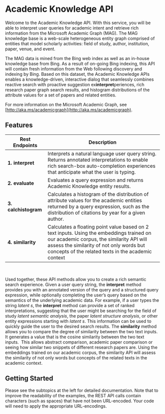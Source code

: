 <!-- 
NavPath: Academic Knowledge API
LinkLabel: Overview
Url: Academic-Knowledge-API/documentation/overview
Weight: 100
-->

# Academic Knowledge API

Welcome to the Academic Knowledge API. With this service, you will be able to interpret user queries for academic intent and retrieve rich information from the Microsoft Academic Graph (MAG). The MAG knowledge base is a web-scale heterogeneous entity graph comprised of entities that model scholarly activities: field of study, author, institution, paper, venue, and event. 

The MAG data is mined from the Bing web index as well as an in-house knowledge base from Bing. As a result of on-going Bing indexing, this API will contain fresh information from the Web following discovery and indexing by Bing. Based on this dataset, the Academic Knowledge APIs enables a knowledge-driven, interactive dialog that seamlessly combines reactive search with proactive suggestion ex**interpret**periences, rich research paper graph search results, and histogram distributions of the attribute values for a set of papers and related entities.

For more information on the Microsoft Academic Graph, see [http://aka.ms/academicgraph](http://aka.ms/academicgraph).

## Features
Rest Endpoints  | Description
-----------|----------
**1. interpret**  |Interprets a natural language user query string. Returns annotated interpretations to enable rich search-box auto-completion experiences that anticipate what the user is typing.
**2. evaluate** |Evaluates a query expression and returns Academic Knowledge entity results. 
**3. calchistogram**  |Calculates a histogram of the distribution of attribute values for the academic entities returned by a query expression, such as the distribution of citations by year for a given author.
**4. similarity** | Calculates a floating point value based on 2 text inputs. Using the embeddings trained on our academic corpus, the similarity API will assess the similarity of not only words but concepts of the related texts in the academic context

<br>

Used together, these API methods allow you to create a rich semantic search experience. Given a user query string, the **interpret** method provides you with an annotated version of the query and a structured query expression, while optionally completing the user’s query based on the semantics of the underlying academic data. For example, if a user types the string *latent s*, the **interpret** method can provide a set of ranked interpretations, suggesting that the user might be searching for the field of study *latent semantic analysis*, the paper *latent structure analysis*, or other entity expressions starting with *latent s*. This information can be used to quickly guide the user to the desired search results. The **similarity** method allows you to compare the degree of similarity between the two text inputs.  It generates a value that is the cosine similarity between the two text inputs.  This allows abstract comparison, academic paper comparison or seeing how similar two snippets of different research papers are. Using the embeddings trained on our academic corpus, the similarity API will assess the similarity of not only words but concepts of the related texts in the academic context.
    
## Getting Started 
Please see the subtopics at the left for detailed documentation.  Note that to improve the readability of the examples, the REST API calls contain characters (such as spaces) that have not been URL-encoded.  Your code will need to apply the appropriate URL-encodings.
